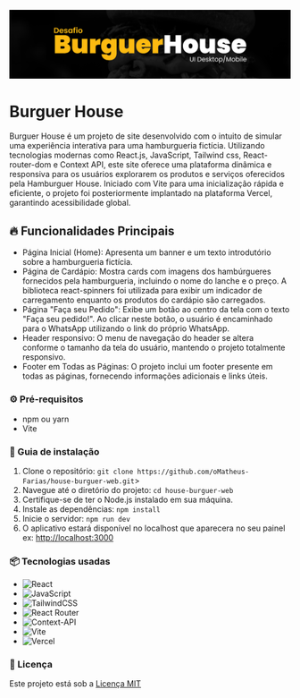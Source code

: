 

![Logo do projeto](https://raw.githubusercontent.com/oMatheus-Farias/house-burguer-web/main/public/mockup-burguerhouse.png)

# Burguer House

Burguer House é um projeto de site desenvolvido com o intuito de simular uma experiência interativa para uma hamburgueria fictícia. Utilizando tecnologias modernas como React.js, JavaScript, Tailwind css, React-router-dom e Context API, este site oferece uma plataforma dinâmica e responsiva para os usuários explorarem os produtos e serviços oferecidos pela Hamburguer House. Iniciado com Vite para uma inicialização rápida e eficiente, o projeto foi posteriormente implantado na plataforma Vercel, garantindo acessibilidade global.

## 🔥 Funcionalidades Principais

- Página Inicial (Home): Apresenta um banner e um texto introdutório sobre a hamburgueria fictícia.
- Página de Cardápio: Mostra cards com imagens dos hambúrgueres fornecidos pela hamburgueria, incluindo o nome do lanche e o preço. A biblioteca react-spinners foi utilizada para exibir um indicador de carregamento enquanto os produtos do cardápio são carregados.
- Página "Faça seu Pedido": Exibe um botão ao centro da tela com o texto "Faça seu pedido!". Ao clicar neste botão, o usuário é encaminhado para o WhatsApp utilizando o link do próprio WhatsApp.
- Header responsivo: O menu de navegação do header se altera conforme o tamanho da tela do usuário, mantendo o projeto totalmente responsivo. 
- Footer em Todas as Páginas: O projeto inclui um footer presente em todas as páginas, fornecendo informações adicionais e links úteis.

### ⚙️ Pré-requisitos

- npm ou yarn
- Vite

### 🔨 Guia de instalação

1. Clone o repositório: `git clone https://github.com/oMatheus-Farias/house-burguer-web.git`>
2. Navegue até o diretório do projeto: `cd house-burguer-web`
3. Certifique-se de ter o Node.js instalado em sua máquina.
4. Instale as dependências: `npm install`
5. Inicie o servidor: `npm run dev` 
6. O aplicativo estará disponível no localhost que aparecera no seu painel ex: [http://localhost:3000](http://localhost:3000/)

### 📦 Tecnologias usadas

* ![React](https://img.shields.io/badge/react-%2320232a.svg?style=for-the-badge&logo=react&logoColor=%2361DAFB)
* ![JavaScript](https://img.shields.io/badge/javascript-%23323330.svg?style=for-the-badge&logo=javascript&logoColor=%23F7DF1E)
* ![TailwindCSS](https://img.shields.io/badge/tailwindcss-%2338B2AC.svg?style=for-the-badge&logo=tailwind-css&logoColor=white)
* ![React Router](https://img.shields.io/badge/React_Router-CA4245?style=for-the-badge&logo=react-router&logoColor=white)
* ![Context-API](https://img.shields.io/badge/Context--Api-000000?style=for-the-badge&logo=react)
* ![Vite](https://img.shields.io/badge/vite-%23646CFF.svg?style=for-the-badge&logo=vite&logoColor=white)
* ![Vercel](https://img.shields.io/badge/vercel-%23000000.svg?style=for-the-badge&logo=vercel&logoColor=white)

### 📄 Licença

Este projeto está sob a [Licença MIT](https://github.com/git/git-scm.com/blob/main/MIT-LICENSE.txt)
